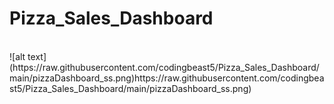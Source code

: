# Pizza_Sales_Dashboard
<br>
![alt text](https://raw.githubusercontent.com/codingbeast5/Pizza_Sales_Dashboard/main/pizzaDashboard_ss.png)https://raw.githubusercontent.com/codingbeast5/Pizza_Sales_Dashboard/main/pizzaDashboard_ss.png)
